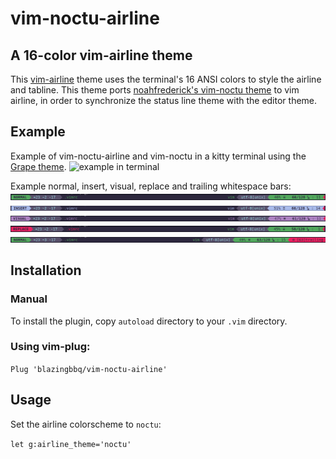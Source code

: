 # vim-noctu-airline

## A 16-color vim-airline theme

This [vim-airline](https://github.com/vim-airline/vim-airline) theme uses the
terminal's 16 ANSI colors to style the airline and tabline. This theme ports
[noahfrederick's vim-noctu theme](https://github.com/noahfrederick/vim-noctu)
to vim airline, in order to synchronize the status line theme with the editor
theme.

## Example

Example of vim-noctu-airline and vim-noctu in a kitty terminal using the [Grape
theme](https://github.com/dexpota/kitty-themes). ![example in
terminal](images/vim-busy.png)

Example normal, insert, visual, replace and trailing whitespace bars:
![normal airline bar](images/noctu-airline-normal.png)
![insert airline bar](images/noctu-airline-insert.png)
![visual airline bar](images/noctu-airline-visual.png)
![replace airline bar](images/noctu-airline-replace.png)
![trailing whitespace airline bar](images/noctu-airline-trailing.png)

## Installation

### Manual

To install the plugin, copy `autoload` directory to your `.vim` directory.

### Using vim-plug:

``` Plug 'blazingbbq/vim-noctu-airline' ```

## Usage

Set the airline colorscheme to `noctu`:

``` let g:airline_theme='noctu' ```

